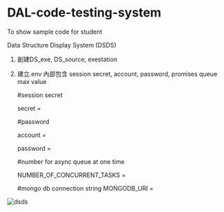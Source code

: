 # DAL-code-testing-system
To show sample code for student

Data Structure Display System (DSDS)

1. 創建DS_exe, DS_source, exestation
2. 建立.env 內部包含 session secret, account, password, promises queue max value
   
   #session secret

   secret = 

   #password
   
   account =
   
   password = 
   
   #number for async queue at one time
   
   NUMBER_OF_CONCURRENT_TASKS = 

   #mongo db connection string
   MONGODB_URI =

![dsds](https://github.com/oreo-cloud/DAL-code-testing-system/assets/80167467/51c94826-eff9-424b-848e-149794955b8f)
